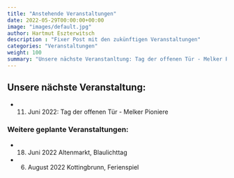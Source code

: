 ```yaml
---
title: "Anstehende Veranstaltungen"
date: 2022-05-29T00:00:00+00:00
image: "images/default.jpg"
author: Hartmut Eszterwitsch
description : "Fixer Post mit den zukünftigen Veranstaltungen"
categories: "Veranstaltungen"
weight: 100
summary: "Unsere nächste Veranstanltung: Tag der offenen Tür - Melker Pioniere am 11 Juni 2022"
---
```

## Unsere nächste Veranstaltung:

+ 11. Juni 2022: Tag der offenen Tür - Melker Pioniere 


### Weitere geplante Veranstaltungen:

+ 18. Juni 2022 Altenmarkt, Blaulichttag
+ 6. August 2022 Kottingbrunn, Ferienspiel

